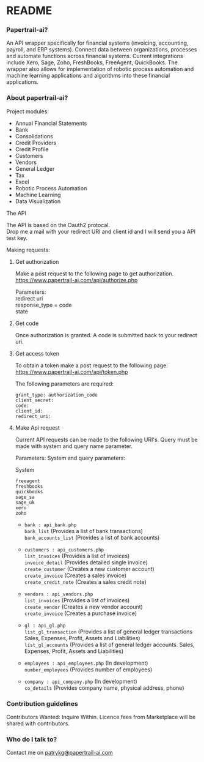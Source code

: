 # README #

### Papertrail-ai? ###

An API wrapper specifically for financial systems (invoicing, accounting, payroll, and ERP systems). Connect data between organizations, processes and automate functions across financial systems. Current integrations include Xero, Sage, Zoho, FreshBooks, FreeAgent, QuickBooks. The wrapper also allows for implementation of robotic process automation and machine learning applications and algorithms into these financial applications.

### About papertrail-ai? ###

Project modules: 

- Annual Financial Statements
- Bank
- Consolidations
- Credit Providers
- Credit Profile
- Customers
- Vendors 
- General Ledger
- Tax
- Excel
- Robotic Process Automation
- Machine Learning
- Data Visualization

The API 

The API is based on the Oauth2 protocal.    
Drop me a mail with your redirect URI and client id and I will send you a API test key.  
    
Making requests:

1) Get authorization

    Make a post request to the following page to get authorization.
    https://www.papertrail-ai.com/api/authorize.php

    Parameters:  
	redirect uri  
    response_type = code  
    state 

2) Get code

	Once authorization is granted. A code is submitted back to your redirect uri.

3) Get access token 

	To obtain a token make a post request to the following page:  
	https://www.papertrail-ai.com/api/token.php

	The following parameters are required:
	```  
	grant_type: authorization_code  
    client_secret:  
    code:  
    client_id:  
    redirect_uri:  
    ```  

4) Make Api request

	Current API requests can be made to the following URI's. Query must be made with system and query name parameter. 

	Parameters:
	System and query parameters:
	
	System
    ```
    freeagent  
    freshbooks  
    quickbooks  
    sage_sa  
    sage_uk  
    xero  
	zoho
	```

	- `bank : api_bank.php`  
		`bank_list`				(Provides a list of bank transactions)  
	    `bank_accounts_list`	(Provides a list of bank accounts)  

	- `customers : api_customers.php`  
		`list_invoices`			(Provides a list of invoices)  
		`invoice_detail`		(Provides detailed single invoice)  
		`create_customer`		(Creates a new customer account)  
		`create_invoice`		(Creates a sales invoice)  
		`create_credit_note`	(Creates a sales credit note)  

	- `vendors : api_vendors.php`   
		`list_invoices`			(Provides a list of invoices)  
		`create_vendor`			(Creates a new vendor account)  
		`create_invoice`		(Creates a purchase invoice)  	

	- `gl : api_gl.php`  
		`list_gl_transaction`	(Provides a list of general ledger transactions Sales, Expenses, Profit, Assets and Liabilities)  
		`list_gl_accounts`		(Provides a list of general ledger accounts. Sales, Expenses, Profit, Assets and Liabilities)  

	- `employees : api_employees.php`	(In development)  
		`number_employees`	(Provides number of employees)  

	- `company : api_company.php`	(In development)  
		`co_details`	(Provides company name, physical address, phone)  

### Contribution guidelines ###

Contributors Wanted: Inquire Within. Licence fees from Marketplace will be shared with contributors.

### Who do I talk to? ###

Contact me on patrykg@papertrail-ai.com